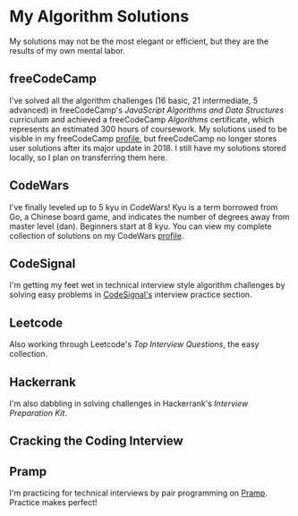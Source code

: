 # My Algorithm Solutions

My solutions may not be the most elegant or efficient, but they are the results of my own mental labor.

## freeCodeCamp

I've solved all the algorithm challenges (16 basic, 21 intermediate, 5 advanced) in freeCodeCamp's _JavaScript Algorithms and Data Structures_ curriculum and achieved a freeCodeCamp _Algorithms_ certificate, which represents an estimated 300 hours of coursework. My solutions used to be visible in my freeCodeCamp [profile](https://www.freecodecamp.org/eunipa), but freeCodeCamp no longer stores user solutions after its major update in 2018. I still have my solutions stored locally, so I plan on transferring them here.

## CodeWars

I've finally leveled up to 5 kyu in CodeWars! Kyu is a term borrowed from Go, a Chinese board game, and indicates the number of degrees away from master level (dan). Beginners start at 8 kyu. You can view my complete collection of solutions on my CodeWars [profile](https://www.codewars.com/users/scifishelf/completed_solutions).

## CodeSignal

I'm getting my feet wet in technical interview style algorithm challenges by solving easy problems in [CodeSignal's](https://codesignal.com/) interview practice section.

## Leetcode

Also working through Leetcode's _Top Interview Questions_, the easy collection.

## Hackerrank

I'm also dabbling in solving challenges in Hackerrank's _Interview Preparation Kit_.

## Cracking the Coding Interview

## Pramp

I'm practicing for technical interviews by pair programming on [Pramp](https://www.pramp.com/faq). Practice makes perfect!
